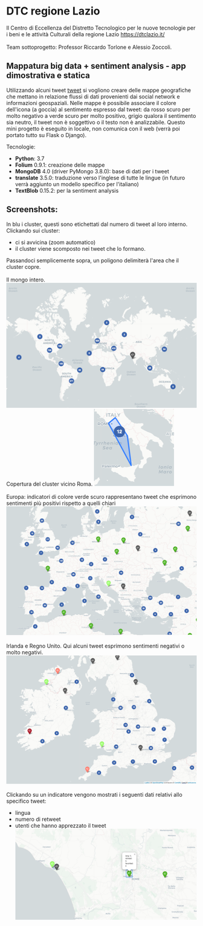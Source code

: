 # DTC regione Lazio

Il Centro di Eccellenza del Distretto Tecnologico per le nuove tecnologie per i beni e le attività Culturali della regione Lazio
https://dtclazio.it/
<br/><br/>
Team sottoprogetto: Professor Riccardo Torlone e Alessio Zoccoli.

## Mappatura big data + sentiment analysis - app dimostrativa e statica
Utilizzando alcuni tweet [tweet](https://github.com/RyanMullins/Tutorial-LeafletMongoDB/blob/master/src/primer_tweets.json) si vogliono creare delle mappe geografiche che mettano in relazione flussi di dati provenienti dai social network e informazioni geospaziali.
Nelle mappe è possibile associare il colore dell'icona (a goccia) al sentimento espresso dal tweet: da rosso scuro per molto negativo a verde scuro per molto positivo, grigio qualora il sentimento sia neutro, il tweet non è soggettivo o il testo non è analizzabile.
Questo mini progetto è eseguito in locale, non comunica con il web (verrà poi portato tutto su Flask o Django).

Tecnologie:
- **Python**: 3.7
- **Folium** 0.9.1: creazione delle mappe
- **MongoDB** 4.0 (driver PyMongo 3.8.0): base di dati per i tweet
- **translate** 3.5.0: traduzione verso l'inglese di tutte le lingue (in futuro verrà aggiunto un modello specifico per l'italiano)
- **TextBlob** 0.15.2: per la sentiment analysis


## Screenshots:
In blu i cluster, questi sono etichettati dal numero di tweet al loro interno.
Clickando sui cluster:
- ci si avvicina (zoom automatico)
- il cluster viene scomposto nei tweet che lo formano.

Passandoci semplicemente sopra, un poligono delimiterà l'area che il cluster copre.
<br/><br/>
Il mongo intero.
![world](screenshots/world.png)
Copertura del cluster vicino Roma.
![rome](screenshots/spider_rome.png)
<br/><br/>
Europa: indicatori di colore verde scuro rappresentano tweet che esprimono sentimenti più positivi rispetto a quelli chiari
![europe](screenshots/europe.png)
<br/><br/>
Irlanda e Regno Unito. Qui alcuni tweet esprimono sentimenti negativi o molto negativi.
![ireland_uk](screenshots/ireland_uk.png)
<br/><br/>
Clickando su un indicatore vengono mostrati i seguenti dati relativi allo specifico tweet:
- lingua
- numero di retweet
- utenti che hanno apprezzato il tweet
![latium](screenshots/latium_tweet.png)

